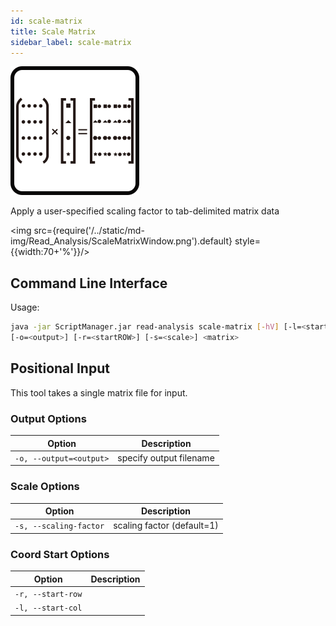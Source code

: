 ```yaml
---
id: scale-matrix
title: Scale Matrix
sidebar_label: scale-matrix
---
```


![scale-matrix](/../static/icons/Read_Analysis/ScaleMatrix_square.svg)

Apply a user-specified scaling factor to tab-delimited matrix data

<img src={require('/../static/md-img/Read_Analysis/ScaleMatrixWindow.png').default} style={{width:70+'%'}}/>

## Command Line Interface

Usage:
```bash
java -jar ScriptManager.jar read-analysis scale-matrix [-hV] [-l=<startCOL>]
[-o=<output>] [-r=<startROW>] [-s=<scale>] <matrix>
```

## Positional Input

This tool takes a single matrix file for input.


### Output Options

| Option | Description |
| ------ | ----------- |
| `-o, --output=<output>` | specify output filename |



### Scale Options

| Option | Description |
| ------ | ----------- |
| `-s, --scaling-factor` | scaling factor (default=1) |




### Coord Start Options

| Option | Description |
| ------ | ----------- |
| `-r, --start-row` |  |
| `-l, --start-col` |  |

[file-format]:/docs/References/file-formats
